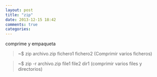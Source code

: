 ```yaml
---
layout: post
title: "zip"
date: 2013-12-15 18:42
comments: true
categories: 
---
```

comprime y empaqueta

>~$ zip archivo.zip fichero1 fichero2 (Comprimir varios ficheros)

>~$ zip -r archivo.zip file1 file2 dir1 (comprimir varios files y directorios)

